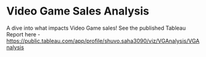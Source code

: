 # Video Game Sales Analysis
[](https://raw.githubusercontent.com/Shuvo-saha/Video-Game-Sales-Analysis/main/Cover.png)
A dive into what impacts Video Game sales! 
See the published Tableau Report here - https://public.tableau.com/app/profile/shuvo.saha3090/viz/VGAnalysis/VGAnalysis
